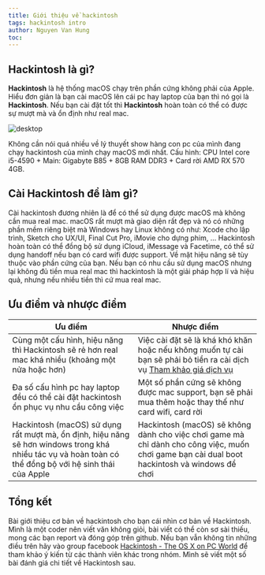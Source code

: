 ```yaml
---
title: Giới thiệu về hackintosh
tags: hackintosh intro
author: Nguyen Van Hung
toc:
---
```

## Hackintosh là gì?
__Hackintosh__ là hệ thống macOS chạy trên phần cứng không phải của Apple. Hiểu đơn giản là bạn cài macOS lên cái pc hay laptop của bạn thì nó gọi là __Hackintosh__. Nếu bạn cài đặt tốt thì __Hackintosh__ hoàn toàn có thể có được sự mượt mà và ổn định như real mac.

![desktop](/assets/images/hackintosh/intro/desktop.png)

Không cần nói quá nhiều về lý thuyết show hàng con pc của mình đang chạy hackintosh của mình chạy macOS mới nhất.
Cấu hình: CPU Intel core i5-4590 + Main: Gigabyte B85 + 8GB RAM DDR3 + Card rời AMD RX 570 4GB.

## Cài Hackintosh để làm gì?
Cài hackintosh đương nhiên là để có thể sử dụng được macOS mà không cần mua real mac. macOS rất mượt mà giao diện rất đẹp và nó có những phần mềm riêng biệt mà Windows hay Linux không có như: Xcode cho lập trình, Sketch cho UX/UI, Final Cut Pro, iMovie cho dựng phim, ... Hackintosh hoàn toàn có thể đồng bộ sử dụng iCloud, iMessage và Facetime, có thể sử dụng handoff nếu bạn có card wifi được support. Về mặt hiệu năng sẽ tùy thuộc vào phần cứng của bạn. Nếu bạn có nhu cầu sử dụng macOS nhưng lại không đủ tiền mua real mac thì hackintosh là một giải pháp hợp lí và hiệu quả, nhưng nếu nhiều tiền thì cứ mua real mac.

## Ưu điểm và nhược điểm

| Ưu điểm | Nhược điểm |
|---|---|
| Cùng một cấu hình, hiệu năng thì Hackintosh sẽ rẻ hơn real mac khá nhiều (khoảng một nửa hoặc hơn)| Việc cài đặt sẽ là khá khó khăn hoặc nếu không muốn tự cài bạn sẽ phải bỏ tiền ra cài dịch vụ [Tham khảo giá dịch vụ](/service/) |
| Đa số cấu hình pc hay laptop đều có thể cài đặt hackintosh ổn phục vụ nhu cầu công việc | Một số phần cứng sẽ không được mac support, bạn sẽ phải mua thêm hoặc thay thế như card wifi, card rời  |
| Hackintosh (macOS) sử dụng rất mượt mà, ổn định, hiệu năng sẽ hơn windows trong khá nhiều tác vụ và hoàn toàn có thể đồng bộ với hệ sinh thái của Apple | Hackintosh (macOS) sẽ không dành cho việc chơi game mà chỉ dành cho công việc, muốn chơi game bạn cài dual boot hackintosh và windows để chơi |

## Tổng kết
Bài giới thiệu cơ bản về hackintosh cho bạn cái nhìn cơ bản về Hackintosh. Mình là một coder nên viết văn không giỏi, bài viết có thể còn sơ sài thiếu, mong
các bạn report và đóng góp trên github. Nếu bạn vẫn không tin những điều trên hãy vào group facebook [Hackintosh - The OS X on PC World](https://www.facebook.com/groups/hackintoshPC/) để tham khảo ý kiến từ các thành viên khác trong nhóm. Mình sẽ viết một số bài đánh giá chi tiết về Hackintosh sau.
